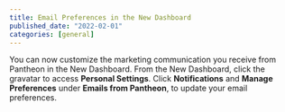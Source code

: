 ```yaml
---
title: Email Preferences in the New Dashboard
published_date: "2022-02-01"
categories: [general]
---
```

You can now customize the marketing communication you receive from Pantheon in the New Dashboard. From the New Dashboard, click the gravatar to access **Personal Settings**. Click **Notifications** and **Manage Preferences** under **Emails from Pantheon**, to update your email preferences.
